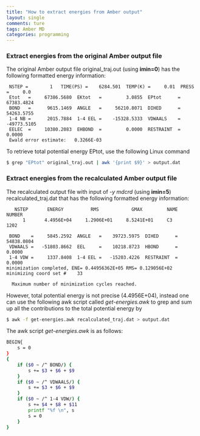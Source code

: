 ```yaml
---
title: "How to extract energies from Amber output"
layout: single
comments: ture 
tags: Amber MD 
categories: programming 
---
```

### Extract energies from the original Amber output file  

The original Amber output file original\_traj.out (using **imin=0**) has the following formatted energy information:

```
 NSTEP =        1   TIME(PS) =    6284.501  TEMP(K) =     0.01  PRESS =     0.0
 Etot   =     67386.5680  EKtot   =         3.0855  EPtot      =     67383.4824
 BOND   =      9615.1469  ANGLE   =     56210.8071  DIHED      =     54263.5755
 1-4 NB =      2015.7884  1-4 EEL =    -15328.5333  VDWAALS    =    -49773.5105
 EELEC  =     10380.2083  EHBOND  =         0.0000  RESTRAINT  =         0.0000
 Ewald error estimate:   0.3266E-03
```
To retrieve total potential energy EPtot, use the following Linux command  
 
```bash
$ grep "EPtot" original_traj.out | awk '{print $9}' > output.dat
```

### Extract energies from the recalculated Amber output file 

The recalculated output file with input of _-y mdcrd_ (using **imin=5**) recalculated_traj.dat that has the following formatted energy information:

```
   NSTEP       ENERGY          RMS            GMAX         NAME    NUMBER
      1       4.4956E+04     1.2906E+01     8.5241E+01     C3       1202

 BOND    =     5845.2592  ANGLE   =    39723.5975  DIHED      =    54838.0804
 VDWAALS =   -51803.8662  EEL     =    10218.8723  HBOND      =        0.0000
 1-4 VDW =     1337.8408  1-4 EEL =   -15203.4226  RESTRAINT  =        0.0000
minimization completed, ENE= 0.44956362E+05 RMS= 0.129056E+02
minimizing coord set #    33

  Maximum number of minimization cycles reached.
```
However, total potential energy is not precise (4.4956E+04), instead one can use the following awk script called *get-energies.awk* to grep and sum up all the contributions to the total potential energy by   

```bash
$ awk -f get-energies.awk recalculated_traj.dat > output.dat
```

The awk script *get-energies.awk* is as follows:  

```bash
BEGIN{
    s = 0
}
{
    if ($0 ~ /^ BOND/) {
        s += $3 + $6 + $9
    }
    if ($0 ~ /^ VDWAALS/) {
        s += $3 + $6 + $9
    }
    if ($0 ~ /^ 1-4 VDW/) {
        s += $4 + $8 + $11
        printf "%f \n", s
        s = 0 
    }
}
```

